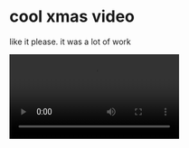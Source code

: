 <!doctype html>

<html>

<head>

<title> now for me too </title>

</head>

<body>

<h1> cool xmas video </h1>

<p> like it please. it was a lot of work 	</p>

<video width>="640" height="480" controls>
<source src="file:///C:/Users/Wladson/Desktop/videozin.mp4.mp4" type="video/mp4">

</video>



</body>
